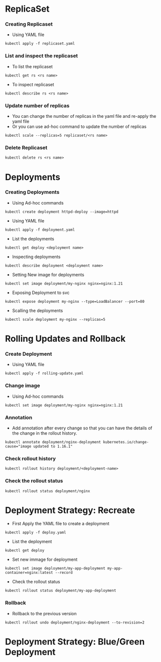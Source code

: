 # ReplicaSet

### Creating Replicaset

- Using YAML file
```
kubectl apply -f replicaset.yaml
```

### List and inspect the replicaset

- To list the replicaset

```
kubectl get rs <rs name>
```

- To inspect replicaset

```
kubectl describe rs <rs name>
```

### Update number of replicas

- You can change the number of replicas in the yaml file and re-apply the yaml file
- Or you can use ad-hoc command to update the number of replicas

```
kubectl scale --replicas=5 replicaset/<rs name>
```

### Delete Replicaset

```
kubectl delete rs <rs name>
```

# Deployments

### Creating Deployments

- Using Ad-hoc commands
```
kubectl create deployment httpd-deploy --image=httpd
```
- Using YAML file
```
kubectl apply -f deployment.yaml
```
- List the deployments
```
kubectl get deploy <deployment name>
```
- Inspecting deployments
```
kubectl describe deployment <deployment name>
```
- Setting New image for deployments
```
kubectl set image deployment/my-nginx nginx=nginx:1.21
```
- Exposing Deployment to svc
```
kubectl expose deployment my-nginx --type=LoadBalancer --port=80
```
- Scalling the deployments
```
kubectl scale deployment my-nginx --replicas=5
```
# Rolling Updates and Rollback

### Create Deployment

- Using YAML file
```
kubectl apply -f rolling-update.yaml
```
### Change image

- Using Ad-hoc commands
```
kubectl set image deployment/my-nginx nginx=nginx:1.21
```
### Annotation 
- Add annotation after every change so that you can have the details of the change in the rollout history.
```
kubectl annotate deployment/nginx-deployment kubernetes.io/change-cause="image updated to 1.16.1"
```
### Check rollout history

```
kubectl rollout history deployment/<deployment-name>
```

### Check the rollout status

```
kubectl rollout status deployment/nginx
```

# Deployment Strategy: Recreate

- First Apply the YAML file to create a deployment
```
kubectl apply -f deploy.yaml
```
- List the deployment
```
kubectl get deploy
```
- Set new immage for deployment
```
kubectl set image deployment/my-app-deployment my-app-container=nginx:latest --record
```
- Check the rollout status
```
kubectl rollout status deployment/my-app-deployment
```
### Rollback

- Rollback to the previous version

```
kubectl rollout undo deployment/nginx-deployment --to-revision=2
```

# Deployment Strategy: Blue/Green Deployment
